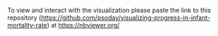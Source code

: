 To view and interact with the visualization please paste the link to this repository (https://github.com/psoday/visualizing-progress-in-infant-mortality-rate) at https://nbviewer.org/

